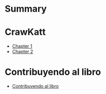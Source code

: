 # Summary

# CrawKatt
- [Chapter 1](./chapter_1.md)
- [Chapter 2](./chapter_2.md)

# Contribuyendo al libro
- [Contribuyendo al libro](./contribuyendo.md)